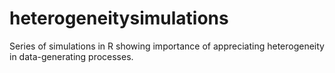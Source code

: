 # heterogeneitysimulations
Series of simulations in R showing importance of appreciating heterogeneity in data-generating processes.
